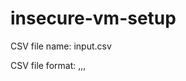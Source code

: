 # insecure-vm-setup

CSV file name: input.csv

CSV file format: <ip address>,<user name>,<user password>,<root password>
